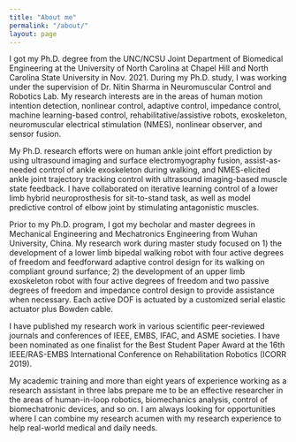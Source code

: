 ```yaml
---
title: "About me"
permalink: "/about/"
layout: page
---
```


I got my Ph.D. degree from the UNC/NCSU Joint Department of Biomedical Engineering at the University of North Carolina at Chapel Hill and North Carolina State University in Nov. 2021. During my Ph.D. study, I was working under the supervision of Dr. Nitin Sharma in Neuromuscular Control and Robotics Lab. My research interests are in the areas of human motion intention detection, nonlinear control, adaptive control, impedance control, machine learning-based control, rehabilitative/assistive robots, exoskeleton, neuromuscular electrical stimulation (NMES), nonlinear observer, and sensor fusion.

My Ph.D. research efforts were on human ankle joint effort prediction by using ultrasound imaging and surface electromyography fusion, assist-as-needed control of ankle exoskeleton during walking, and NMES-elicited ankle joint trajectory tracking control with ultrasound imaging-based muscle state feedback. I have collaborated on iterative learning control of a lower limb hybrid neuroprosthesis for sit-to-stand task, as well as model predictive control of elbow joint by stimulating antagonistic muscles.

Prior to my Ph.D. program, I got my becholar and master degrees in Mechanical Engineering and Mechatronics Engineering from Wuhan University, China. My research work during master study focused on 1) the development of a lower limb bipedal walking robot with four active degrees of freedom and feedforward adaptive control design for its walking on compliant ground surfance; 2) the development of an upper limb exoskeleton robot with four active degrees of freedom and two passive degrees of freedom and impedance control design to provide assistance when necessary. Each active DOF is actuated by a customized serial elastic actuator plus Bowden cable.

I have published my research work in various scientific peer-reviewed journals and conferences of IEEE, EMBS, IFAC, and ASME societies. I have been nominated as one finalist for the Best Student Paper Award at the 16th IEEE/RAS-EMBS International Conference on Rehabilitation Robotics (ICORR 2019).

My academic training and more than eight years of experience working as a research assistant in three labs prepare me to be an effective researcher in the areas of human-in-loop robotics, biomechanics analysis, control of biomechatronic devices, and so on. I am always looking for opportunities where I can combine my research acumen with my research experience to help real-world medical and daily needs.
